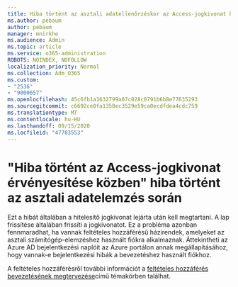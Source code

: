 ```yaml
---
title: Hiba történt az asztali adatellenőrzéskor az Access-jogkivonat hibájának érvényesítésekor
ms.author: pebaum
author: pebaum
manager: mnirkhe
ms.audience: Admin
ms.topic: article
ms.service: o365-administration
ROBOTS: NOINDEX, NOFOLLOW
localization_priority: Normal
ms.collection: Adm_O365
ms.custom:
- "2536"
- "9000657"
ms.openlocfilehash: 45c6fb1a1632799a07c028c0791b6b8e77635293
ms.sourcegitcommit: c6692ce0fa1358ec3529e59ca0ecdfdea4cdc759
ms.translationtype: MT
ms.contentlocale: hu-HU
ms.lasthandoff: 09/15/2020
ms.locfileid: "47783553"
---
```

# <a name="there-was-an-error-validating-access-token-error-during-desktop-analytics-onboarding"></a>"Hiba történt az Access-jogkivonat érvényesítése közben" hiba történt az asztali adatelemzés során

Ezt a hibát általában a hitelesítő jogkivonat lejárta után kell megtartani. A lap frissítése általában frissíti a jogkivonatot. Ez a probléma azonban fennmaradhat, ha vannak feltételes hozzáférésű házirendek, amelyeket az asztali számítógép-elemzéshez használt fiókra alkalmaznak. Áttekintheti az Azure AD bejelentkezési naplóit az Azure portálon annak megállapításához, hogy vannak-e bejelentkezési hibák a bevezetéshez használt fiókhoz.

A feltételes hozzáférésről további információt a [feltételes hozzáférés bevezetésének megtervezése](https://docs.microsoft.com/azure/active-directory/conditional-access/plan-conditional-access)című témakörben találhat.